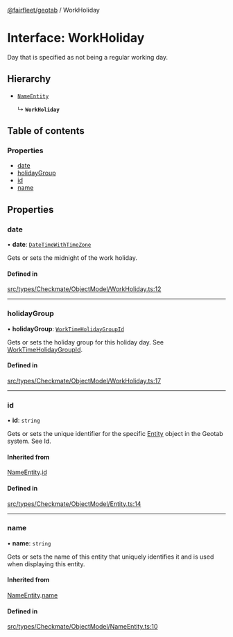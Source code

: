 [@fairfleet/geotab](../README.md) / WorkHoliday

# Interface: WorkHoliday

Day that is specified as not being a regular working day.

## Hierarchy

- [`NameEntity`](NameEntity.md)

  ↳ **`WorkHoliday`**

## Table of contents

### Properties

- [date](WorkHoliday.md#date)
- [holidayGroup](WorkHoliday.md#holidaygroup)
- [id](WorkHoliday.md#id)
- [name](WorkHoliday.md#name)

## Properties

### date

• **date**: [`DateTimeWithTimeZone`](DateTimeWithTimeZone.md)

Gets or sets the midnight of the work holiday.

#### Defined in

[src/types/Checkmate/ObjectModel/WorkHoliday.ts:12](https://github.com/fairfleet/geotab/blob/ff38bfc/src/types/Checkmate/ObjectModel/WorkHoliday.ts#L12)

___

### holidayGroup

• **holidayGroup**: [`WorkTimeHolidayGroupId`](WorkTimeHolidayGroupId.md)

Gets or sets the holiday group for this holiday day. See
 [WorkTimeHolidayGroupId](WorkTimeHolidayGroupId.md).

#### Defined in

[src/types/Checkmate/ObjectModel/WorkHoliday.ts:17](https://github.com/fairfleet/geotab/blob/ff38bfc/src/types/Checkmate/ObjectModel/WorkHoliday.ts#L17)

___

### id

• **id**: `string`

Gets or sets the unique identifier for the specific [Entity](Entity.md) object in the Geotab system. See Id.

#### Inherited from

[NameEntity](NameEntity.md).[id](NameEntity.md#id)

#### Defined in

[src/types/Checkmate/ObjectModel/Entity.ts:14](https://github.com/fairfleet/geotab/blob/ff38bfc/src/types/Checkmate/ObjectModel/Entity.ts#L14)

___

### name

• **name**: `string`

Gets or sets the name of this entity that uniquely identifies it and is used when displaying this entity.

#### Inherited from

[NameEntity](NameEntity.md).[name](NameEntity.md#name)

#### Defined in

[src/types/Checkmate/ObjectModel/NameEntity.ts:10](https://github.com/fairfleet/geotab/blob/ff38bfc/src/types/Checkmate/ObjectModel/NameEntity.ts#L10)
